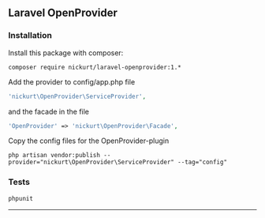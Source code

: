 ## Laravel OpenProvider

### Installation
Install this package with composer:
```
composer require nickurt/laravel-openprovider:1.*
```

Add the provider to config/app.php file

```php
'nickurt\OpenProvider\ServiceProvider',
```

and the facade in the file

```php
'OpenProvider' => 'nickurt\OpenProvider\Facade',
```

Copy the config files for the OpenProvider-plugin

```
php artisan vendor:publish --provider="nickurt\OpenProvider\ServiceProvider" --tag="config"
```
### Tests
```sh
phpunit
```
- - - 